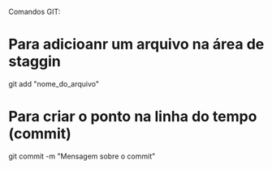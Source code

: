 Comandos GIT:

# Para adicioanr um arquivo na área de staggin
git add "nome_do_arquivo"

# Para criar o ponto na linha do tempo (commit)
git commit -m "Mensagem sobre o commit"